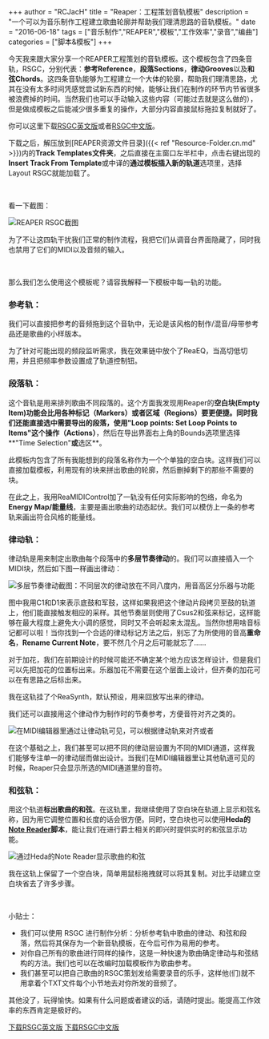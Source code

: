 +++
author = "RCJacH"
title =  "Reaper：工程策划音轨模板"
description = "一个可以为音乐制作工程建立歌曲轮廓并帮助我们理清思路的音轨模板。"
date = "2016-06-18"
tags = ["音乐制作","REAPER","模板","工作效率","录音","编曲"]
categories = ["脚本&模板"]
+++

今天我来跟大家分享一个REAPER工程策划的音轨模板。这个模板包含了四条音轨，RSGC，分别代表：**参考Reference**，**段落Sections**，**律动Grooves**以及**和弦Chords**。这四条音轨能够为工程建立一个大体的轮廓，帮助我们理清思路，尤其在没有太多时间凭感觉尝试新东西的时候，能够让我们在制作的环节内节省很多被浪费掉的时间。当然我们也可以手动输入这些内容（可能过去就是这么做的），但是做成模板之后能减少很多重复的操作，大部分内容直接鼠标拖拉复制就好了。

你可以这里下载[RSGC英文版](https://github.com/RCJacH/BlogImages/files/318233/Layout.RSGC.zip)或者[RSGC中文版](https://github.com/RCJacH/BlogImages/files/321650/Layout.RSGC.cn.zip)。

下载之后，解压放到[REAPER资源文件目录]({{< ref "Resource-Folder.cn.md" >}})内的**Track Templates文件夹**，之后直接在主窗口左半栏中，点击右键出现的**Insert Track From Template**或中译的**通过模板插入新的轨道**选项里，选择Layout RSGC就能加载了。

<br>

看一下截图：

![REAPER RSGC截图](https://cloud.githubusercontent.com/assets/12930244/16113440/c29266d0-33ee-11e6-89c3-8001409c2989.png)

为了不让这四轨干扰我们正常的制作流程，我把它们从调音台界面隐藏了，同时我也禁用了它们的MIDI以及音频的输入。

<br>

那么我们怎么使用这个模板呢？请容我解释一下模板中每一轨的功能。

### 参考轨：

我们可以直接把参考的音频拖到这个音轨中，无论是该风格的制作/混音/母带参考品还是歌曲的小样版本。

为了针对可能出现的频段监听需求，我在效果链中放个了ReaEQ，当高切低切用，并且把频率参数设置成了轨道控制钮。


### 段落轨：

这个音轨是用来排列歌曲不同段落的。这个方面我发现用Reaper的**空白块(Empty Item)**功能会比用各种**标记（Markers）**或者**区域（Regions）**要更便捷。同时我们还能直接选中需要导出的段落，使用**"Loop points: Set Loop Points to Items"**这个**操作（Actions）**，然后在导出界面右上角的Bounds选项里选择**"Time Selection"**或**选区**。

此模板内包含了所有我能想到的段落名称作为一个个单独的空白块。这样我们可以直接加载模板，利用现有的块来拼出歌曲的轮廓，然后删掉剩下的那些不需要的块。

在此之上，我用ReaMIDIControl加了一轨没有任何实际影响的包络，命名为**Energy Map/能量线**，主要是画出歌曲的动态起伏。我们可以模仿上一条的参考轨来画出符合风格的能量线。

### 律动轨：

律动轨是用来制定出歌曲每个段落中的**多层节奏律动**的。我们可以直接插入一个MIDI块，然后如下图一样画出律动：

![多层节奏律动截图：不同层次的律动放在不同八度内，用音高区分乐器与功能](https://cloud.githubusercontent.com/assets/12930244/16113441/c292b13a-33ee-11e6-84b4-1f9c1bac1ecf.png)

图中我用C1和D1来表示底鼓和军鼓，这样如果我把这个律动片段拷贝至鼓的轨道上，他们能直接触发相应的采样。其他节奏层则使用了Csus2和弦来标记，这样能够在最大程度上避免大小调的感觉，同时又不会听起来太混乱。当然你想用啥音标记都可以啦！当你找到一个合适的律动标记方法之后，别忘了为所使用的音高**重命名**，**Rename Current Note**，要不然几个月之后可能就忘了……

对于加花，我们在前期设计的时候可能还不确定某个地方应该怎样设计，但是我们可以先把加花的位置标出来。乐器加花不需要在这个层面上设计，但齐奏的加花可以在有思路之后标出来。

我在这轨挂了个ReaSynth，默认预设，用来回放写出来的律动。

我们还可以直接用这个律动作为制作时的节奏参考，方便音符对齐之类的。

![在MIDI编辑器里通过让律动轨可见，可以根据律动轨来对齐或者](https://cloud.githubusercontent.com/assets/12930244/16113438/c23bf110-33ee-11e6-9abe-3ee2c3cf44e3.png)

在这个基础之上，我们甚至可以把不同的律动层设置为不同的MIDI通道，这样我们能够专注单一的律动层而做出设计。当我们在MIDI编辑器里让其他轨道可见的时候，Reaper只会显示所选的MIDI通道里的音符。

### 和弦轨：

用这个轨道**标出歌曲的和弦**。在这轨里，我继续使用了空白块在轨道上显示和弦名称，因为用它调整位置和长度的话会很方便。同时，空白块也可以使用**Heda的[Note Reader](http://forum.cockos.com/showthread.php?t=155928)脚本**，能让我们在进行爵士相关的即兴时提供实时的和弦显示功能。

![通过Heda的Note Reader显示歌曲的和弦](https://cloud.githubusercontent.com/assets/12930244/16113439/c23f3fd2-33ee-11e6-8189-61eaf9299d8f.png)

我在这轨上保留了一个空白块，简单用鼠标拖拽就可以将其复制。对比手动建立空白块省去了许多步骤。

<br>

小贴士：
 
+ 我们可以使用 RSGC 进行制作分析：分析参考轨中歌曲的律动、和弦和段落，然后将其保存为一个新音轨模板，在今后可作为易用的参考。
+ 对你自己所有的歌曲进行同样的操作，这是一种快速为歌曲确定律动与和弦结构的方法。我们也可以在改编时加载模板作为歌曲参考。
+ 我们甚至可以把自己歌曲的RSGC策划发给需要录音的乐手，这样他(们)就不用拿着个TXT文件每个小节地去对你所发的音频了。

其他没了，玩得愉快。如果有什么问题或者建议的话，请随时提出。能提高工作效率的东西肯定是极好的。

[下载RSGC英文版](https://github.com/RCJacH/BlogImages/files/318233/Layout.RSGC.zip)
[下载RSGC中文版](https://github.com/RCJacH/BlogImages/files/321650/Layout.RSGC.cn.zip)